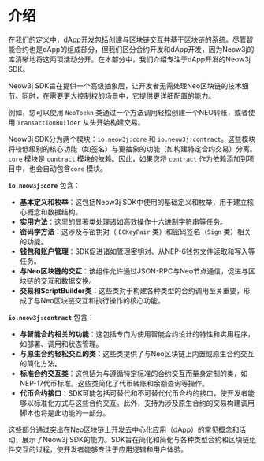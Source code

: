 # 介绍

在我们的定义中，dApp开发包括创建与区块链交互并基于区块链的系统。尽管智能合约也是dApp的组成部分，但我们区分合约开发和dApp开发，因为Neow3j的库清晰地将这两项活动分开。在本部分中，我们介绍专注于dApp开发的Neow3j SDK。

Neow3j SDK旨在提供一个高级抽象层，让开发者无需处理Neo区块链的技术细节。同时，在需要更大控制权的场景中，它提供更详细配置的能力。

例如，您可以使用 `NeoToekn` 类通过一个方法调用轻松创建一个NEO转账，或者使用 `TransactionBuilder` 从头开始构建交易。

Neow3j SDK分为两个模块：`io.neow3j:core` 和 `io.neow3j:contract`。这些模块将较低级别的核心功能（如签名）与更抽象的功能（如构建特定合约交易）分离。`core` 模块是 `contract` 模块的依赖。因此，如果您将 `contract` 作为依赖添加到项目中，也会自动包含`core` 模块。

**`io.neow3j:core`** 包含：

* **基本定义和枚举**：这包括Neow3j SDK中使用的基础定义和枚举，用于建立核心概念和数据结构。
* **实用方法**：这里的显著类处理诸如高效操作十六进制字符串等任务。
* **密码学方法**：这涉及与密钥对（ `ECKeyPair` 类）和密码签名（`Sign` 类）相关的功能。
* **钱包和账户管理**：SDK促进诸如管理密钥对、从NEP-6钱包文件读取和写入等任务。
* **与Neo区块链的交互**：该组件允许通过JSON-RPC与Neo节点通信，促进与区块链的交互和数据交换。
* **交易和ScriptBuilder类**：这些类对于构建各种类型的合约调用至关重要，形成了与Neo区块链交互和执行操作的核心功能。

**`io.neow3j:contract`** 包含：

* **与智能合约相关的功能**：这包括专门为使用智能合约设计的特性和实用程序，如部署、调用和状态管理。
* **与原生合约轻松交互的类**：这些类提供了与Neo区块链上内置或原生合约交互的简化方法。
* **标准合约交互类**：这包括为与遵循特定标准的合约交互而量身定制的类，如NEP-17代币标准。这些类简化了代币转账和余额查询等操作。
* **代币合约接口**：SDK可能包括可替代和不可替代代币合约的接口，使开发者能够以标准化方式与这些合约交互。此外，支持为涉及原生合约的交易构建调用脚本也将是此功能的一部分。

这些部分通过突出在Neo区块链上开发去中心化应用（dApp）的常见概念和活动，展示了Neow3j SDK的能力。SDK旨在简化和简化与各种类型合约和区块链组件交互的过程，使开发者能够专注于应用逻辑和用户体验。
